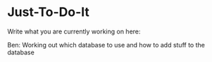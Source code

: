 # Just-To-Do-It

Write what you are currently working on here:

Ben: Working out which database to use and how to add stuff to the database
